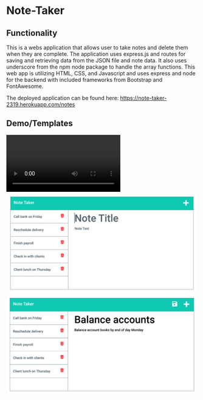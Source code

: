# Note-Taker

## Functionality
This is a webs application that allows user to take notes and delete them when they are complete. The application uses express.js and routes for saving and retrieving data from the JSON file and note data. It also uses underscore from the npm node package to handle the array functions. This web app is utilizing HTML, CSS, and Javascript and uses express and node for the backend with included frameworks from Bootstrap and FontAwesome.

The deployed application can be found here: https://note-taker-2319.herokuapp.com/notes

## Demo/Templates

![Demo](./demo/NoteTaker.mov)
![alt text](./demo/11-express-homework-demo-01.png)
![alt text](./demo/11-express-homework-demo-02.png)
